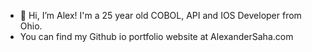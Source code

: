 - 👋 Hi, I’m Alex! I'm a 25 year old COBOL, API and IOS Developer from Ohio.
- You can find my Github io portfolio website at AlexanderSaha.com
